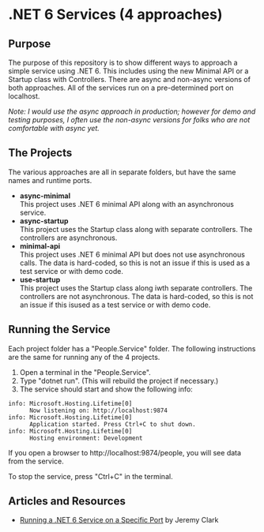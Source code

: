 # .NET 6 Services (4 approaches)

## Purpose  
The purpose of this repository is to show different ways to approach a simple service using .NET 6. This includes using the new Minimal API or a Startup class with Controllers. There are async and non-async versions of both approaches. All of the services run on a pre-determined port on localhost.

*Note: I would use the async approach in production; however for demo and testing purposes, I often use the non-async versions for folks who are not comfortable with async yet.*  

## The Projects

The various approaches are all in separate folders, but have the same names and runtime ports.  

* **async-minimal**  
This project uses .NET 6 minimal API along with an asynchronous service.
* **async-startup**  
This project uses the Startup class along with separate controllers. The controllers are asynchronous.
* **minimal-api**  
This project uses .NET 6 minimal API but does not use asynchronous calls. The data is hard-coded, so this is not an issue if this is used as a test service or with demo code.  
* **use-startup**  
This project uses the Startup class along iwth separate controllers. The controllers are not asynchronous. The data is hard-coded, so this is not an issue if this isused as a test service or with demo code.

## Running the Service  
Each project folder has a "People.Service" folder. The following instructions are the same for running any of the 4 projects.  

1. Open a terminal in the "People.Service".
2. Type "dotnet run". (This will rebuild the project if necessary.)
3. The service should start and show the following info:
```
info: Microsoft.Hosting.Lifetime[0]
      Now listening on: http://localhost:9874
info: Microsoft.Hosting.Lifetime[0]
      Application started. Press Ctrl+C to shut down.
info: Microsoft.Hosting.Lifetime[0]
      Hosting environment: Development
```

If you open a browser to http://localhost:9874/people, you will see data from the service.

To stop the service, press "Ctrl+C" in the terminal.

## Articles and Resources  
* [Running a .NET 6 Service on a Specific Port](https://jeremybytes.blogspot.com/2021/11/running-net-6-service-on-specific-port.html) by Jeremy Clark
